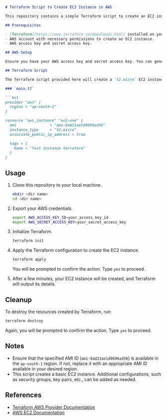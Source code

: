 ```markdown
# Terraform Script to Create EC2 Instance in AWS

This repository contains a simple Terraform script to create an EC2 instance in AWS.

## Prerequisites

- [Terraform](https://www.terraform.io/downloads.html) installed on your local machine.
- AWS account with necessary permissions to create an EC2 instance.
- AWS access key and secret access key.

## AWS Setup

Ensure you have your AWS access key and secret access key. You can generate these from the AWS Management Console.

## Terraform Script

The Terraform script provided here will create a `t2.micro` EC2 instance in the `ap-south-1` region with a specified Amazon Machine Image (AMI).

### `main.tf`

```hcl
provider "aws" {
  region = "ap-south-1"
}

resource "aws_instance" "ec2-one" {
  ami               = "ami-0ad21ae1d0696ad58"
  instance_type     = "t2.micro"
  associate_public_ip_address = true

  tags = {
    Name = "Test instance terraform"
  }
}
```

## Usage

1. Clone this repository to your local machine.

    ```sh
    mkdir <dir name>
    cd <dir name>
    ```

2. Export your AWS credentials.

    ```sh
    export AWS_ACCESS_KEY_ID=your_access_key_id
    export AWS_SECRET_ACCESS_KEY=your_secret_access_key
    ```

3. Initialize Terraform.

    ```sh
    terraform init
    ```

4. Apply the Terraform configuration to create the EC2 instance.

    ```sh
    terraform apply
    ```

    You will be prompted to confirm the action. Type `yes` to proceed.

5. After a few minutes, your EC2 instance will be created, and Terraform will output its details.

## Cleanup

To destroy the resources created by Terraform, run:

```sh
terraform destroy
```

Again, you will be prompted to confirm the action. Type `yes` to proceed.

## Notes

- Ensure that the specified AMI ID (`ami-0ad21ae1d0696ad58`) is available in the `ap-south-1` region. If not, replace it with an appropriate AMI ID available in your desired region.
- This script creates a basic EC2 instance. Additional configurations, such as security groups, key pairs, etc., can be added as needed.

## References

- [Terraform AWS Provider Documentation](https://registry.terraform.io/providers/hashicorp/aws/latest/docs)
- [AWS EC2 Documentation](https://docs.aws.amazon.com/ec2/index.html)
```

